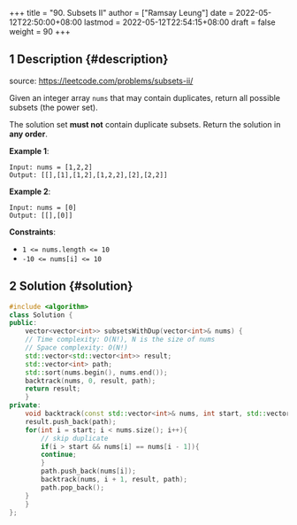 +++
title = "90. Subsets II"
author = ["Ramsay Leung"]
date = 2022-05-12T22:50:00+08:00
lastmod = 2022-05-12T22:54:15+08:00
draft = false
weight = 90
+++

## <span class="section-num">1</span> Description {#description}

source: <https://leetcode.com/problems/subsets-ii/>

Given an integer array `nums` that may contain duplicates, return all possible subsets (the power set).

The solution set **must not** contain duplicate subsets. Return the solution in **any order**.

**Example 1**:

```text
Input: nums = [1,2,2]
Output: [[],[1],[1,2],[1,2,2],[2],[2,2]]
```

**Example 2**:

```text
Input: nums = [0]
Output: [[],[0]]
```

**Constraints**:

-   `1 <= nums.length <= 10`
-   `-10 <= nums[i] <= 10`


## <span class="section-num">2</span> Solution {#solution}

```C++
#include <algorithm>
class Solution {
public:
    vector<vector<int>> subsetsWithDup(vector<int>& nums) {
	// Time complexity: O(N!), N is the size of nums
	// Space complexity: O(N!)
	std::vector<std::vector<int>> result;
	std::vector<int> path;
	std::sort(nums.begin(), nums.end());
	backtrack(nums, 0, result, path);
	return result;
    }
private:
    void backtrack(const std::vector<int>& nums, int start, std::vector<std::vector<int>>& result, std::vector<int>& path){
	result.push_back(path);
	for(int i = start; i < nums.size(); i++){
	    // skip duplicate
	    if(i > start && nums[i] == nums[i - 1]){
		continue;
	    }
	    path.push_back(nums[i]);
	    backtrack(nums, i + 1, result, path);
	    path.pop_back();
	}
    }
};
```
